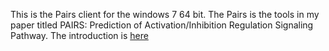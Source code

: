 This is the Pairs client for the windows 7 64 bit. The Pairs is the tools in my paper titled PAIRS: Prediction of Activation/Inhibition Regulation Signaling Pathway. The introduction is [here](https://fengyanghe.github.io/paper/2016/12/08/pairs.html)